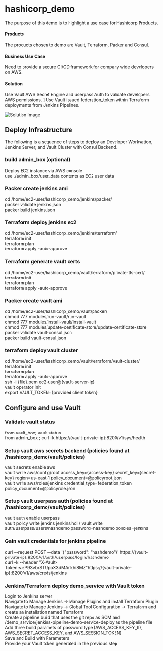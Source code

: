 # hashicorp_demo
The purpose of this demo is to highlight a use case for Hashicorp Products.  
#### Products
The products chosen to demo are Vault, Terraform, Packer and Consul.
#### Business Use Case
Need to provide a secure CI/CD framework for company wide developers on AWS. 
#### Solution
Use Vault AWS Secret Engine and userpass Auth to validate developers AWS permissions. \]
Use Vault issued federation_token within Terraform deployments from Jenkins Pipelines. 

![Solution Image](https://github.com/bpayt2/terragrunt_poc/blob/master/hashicorp_demo.PNG)

## Deploy Infrastructure
The following is a sequence of steps to deploy an Developer Worksation, Jenkins Server, and Vault Cluster with Consul Backend. 

### build admin_box (optional)
Deploy EC2 instance via AWS console \
use ./admin_box/user_data contents as EC2 user data

### Packer create jenkins ami
cd /home/ec2-user/hashicorp_demo/jenkins/packer/ \
packer validate jenkins.json \
packer build jenkins.json 

### Terraform deploy jenkins ec2
cd /home/ec2-user/hashicorp_demo/jenkins/terraform/ \
terraform init \
terraform plan \
terraform apply -auto-approve 

### Terraform generate vault certs
cd /home/ec2-user/hashicorp_demo/vault/terraform/private-tls-cert/ \
terraform init \
terraform plan \
terraform apply -auto-approve 

### Packer create vault ami
cd /home/ec2-user/hashicorp_demo/vault/packer/ \
chmod 777 modules/run-vault/run-vault \
chmod 777 modules/install-vault/install-vault \
chmod 777 modules/update-certificate-store/update-certificate-store \
packer validate vault-consul.json \
packer build vault-consul.json 

### terraform deploy vault cluster
cd /home/ec2-user/hashicorp_demo/vault/terraform/vault-cluster/ \
terraform init \
terraform plan \
terraform apply -auto-approve \
ssh -i {file}.pem ec2-user@{vault-server-ip} \
vault operator init \
export VAULT_TOKEN={provided client token} 


## Configure and use Vault

### Validate vault status
from vault_box; vault status \
from admin_box ; curl -k https://{vault-private-ip}:8200/v1/sys/health 

### Setup vault aws secrets backend (policies found at /hashicorp_demo/vault/policies)
vault secrets enable aws \
vault write aws/config/root access_key={access-key} secret_key={secret-key} region=us-east-1 policy_document=@policyroot.json \
vault write aws/roles/jenkins credential_type=federation_token policy_document=@policyrole.json 

### Setup vault userpass auth (policies found at /hashicorp_demo/vault/policies)
vault auth enable userpass \
vault policy write jenkins jenkins.hcl \ 
vault write auth/userpass/users/hashdemo password=hashdemo policies=jenkins 

### Gain vault credentials for jenkins pipeline
curl --request POST --data '{"password": "hashdemo"}' https://{vault-private-ip}:8200/v1/auth/userpass/login/hashdemo \
curl -k --header "X-Vault-Token:s.eP93vbrSTUpoX3dMAnkhi8MZ"https://{vault-private-ip}:8200/v1/aws/creds/jenkins 

### Jenkins/Terraform deploy demo_service with Vault token
Login to Jenkins server \
Navigate to Manage Jenkins -> Manage Plugins and install Terraform Plugin \
Navigate to Manage Jenkins -> Global Tool Configuration -> Terraform and create an installation named Terraform \
Create a pipeline build that uses the git repo as SCM and /demo_service/jenkins-pipeline-demo-service-deploy as the pipeline file \
Add three build paramets of password type (AWS_ACCESS_KEY_ID, AWS_SECRET_ACCESS_KEY, and AWS_SESSION_TOKEN) \
Save and Build with Parameters \
Provide your Vault token generated in the previous step 
